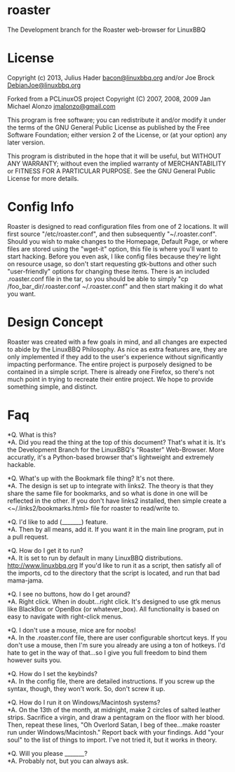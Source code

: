 roaster
=======

The Development branch for the Roaster web-browser for LinuxBBQ

License
=======
Copyright (c) 2013, Julius Hader <bacon@linuxbbq.org> and/or Joe Brock <DebianJoe@linuxbbq.org>

Forked from a PCLinuxOS project Copyright (C) 2007, 2008, 2009 Jan Michael Alonzo <jmalonzo@gmail.com>

This program is free software; you can redistribute it and/or modify
it under the terms of the GNU General Public License as published by
the Free Software Foundation; either version 2 of the License, or
(at your option) any later version.

This program is distributed in the hope that it will be useful,
but WITHOUT ANY WARRANTY; without even the implied warranty of
MERCHANTABILITY or FITNESS FOR A PARTICULAR PURPOSE.  See the
GNU General Public License for more details.

Config Info
=======

Roaster is designed to read configuration files from one of 2 locations.  It will first source "/etc/roaster.conf", and then subsequently "~/.roaster.conf".  Should you wish to make changes to the Homepage, Default Page, or where files are stored using the "wget-it" option, this file is where you'll want to start hacking.  Before you even ask, I like config files because they're light on resource usage, so don't start requesting gtk-buttons and other such "user-friendly" options for changing these items.  There is an included .roaster.conf file in the tar, so you should be able to simply "cp /foo_bar_dir/.roaster.conf ~/.roaster.conf" and then start making it do what you want.

Design Concept
=======
Roaster was created with a few goals in mind, and all changes are expected to abide by the LinuxBBQ Philosophy.  As nice as extra features are, they are only implemented if they add to the user's experience without significantly impacting performance.  The entire project is purposely designed to be contained in a simple script.  There is already one Firefox, so there's not much point in trying to recreate their entire project.  We hope to provide something simple, and distinct.

Faq
=======
*Q. What is this?  
*A. Did you read the thing at the top of this document?  That's what it is.  It's the Development Branch for the LinuxBBQ's "Roaster" Web-Browser.  More accuratly, it's a Python-based browser that's lightweight and extremely hackable.

*Q. What's up with the Bookmark file thing?  It's not there.  
*A. The design is set up to integrate with links2.  The theory is that they share the same file for bookmarks, and so what is done in one will be reflected in the other.  If you don't have links2 installed, then simple create a <~/.links2/bookmarks.html> file for roaster to read/write to.  

*Q. I'd like to add (_______) feature.   
*A. Then by all means, add it.  If you want it in the main line program, put in a pull request.

*Q. How do I get it to run?   
*A. It is set to run by default in many LinuxBBQ distributions.  <http://www.linuxbbq.org>  If you'd like to run it as a script, then satisfy all of the imports, cd to the directory that the script is located, and run that bad mama-jama.

*Q. I see no buttons, how do I get around?  
*A. Right click.  When in doubt...right click.  It's designed to use gtk menus like BlackBox or OpenBox (or whatever_box).  All functionality is based on easy to navigate with right-click menus.

*Q. I don't use a mouse, mice are for noobs!  
*A. In the .roaster.conf file, there are user configurable shortcut keys.  If you don't use a mouse, then I'm sure you already are using a ton of hotkeys.  I'd hate to get in the way of that...so I give you full freedom to bind them however suits you.

*Q. How do I set the keybinds?  
*A. In the config file, there are detailed instructions.  If you screw up the syntax, though, they won't work.  So, don't screw it up.

*Q. How do I run it on Windows/Macintosh systems?   
*A. On the 13th of the month, at midnight, make 2 circles of salted leather strips.  Sacrifice a virgin, and draw a pentagram on the floor with her blood.  Then, repeat these lines, "Oh Overlord Satan, I beg of thee...make roaster run under Windows/Macintosh."  Report back with your findings.  Add "your soul" to the list of things to import.  I've not tried it, but it works in theory.

*Q. Will you please _______?   
*A. Probably not, but you can always ask.
